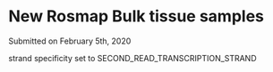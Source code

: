 # New Rosmap Bulk tissue samples

Submitted on February 5th, 2020

strand specificity set to SECOND_READ_TRANSCRIPTION_STRAND
